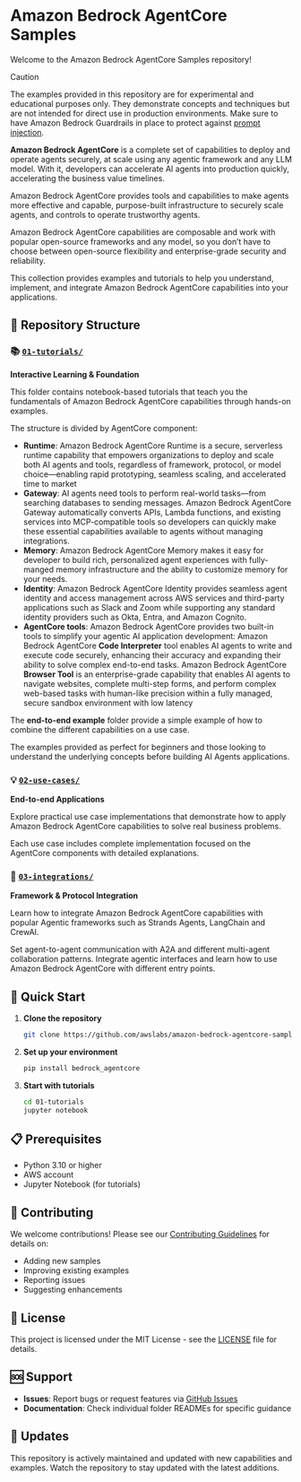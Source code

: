 # Amazon Bedrock AgentCore Samples

Welcome to the Amazon Bedrock AgentCore Samples repository! 

> [!CAUTION]
> The examples provided in this repository are for experimental and educational purposes only. They demonstrate concepts and techniques but are not intended for direct use in production environments. Make sure to have Amazon Bedrock Guardrails in place to protect against [prompt injection](https://docs.aws.amazon.com/bedrock/latest/userguide/prompt-injection.html). 

**Amazon Bedrock AgentCore** is a complete set of capabilities to deploy and operate agents securely, at scale using any agentic framework and any LLM model. 
With it, developers can accelerate AI agents into production quickly, accelerating the business value timelines. 

Amazon Bedrock AgentCore provides tools and capabilities to make agents more effective and capable, purpose-built infrastructure to securely scale agents, and 
controls to operate trustworthy agents. 

Amazon Bedrock AgentCore capabilities are composable and work with popular open-source frameworks and any model, so you don’t have to choose between 
open-source flexibility and enterprise-grade security and reliability.

This collection provides examples and tutorials to help you understand, implement, and integrate Amazon Bedrock AgentCore capabilities into your applications.

## 📁 Repository Structure

### 📚 [`01-tutorials/`](./01-tutorials/)
**Interactive Learning & Foundation**

This folder contains notebook-based tutorials that teach you the fundamentals of Amazon Bedrock AgentCore capabilities through hands-on examples.

The structure is divided by AgentCore component:
* **Runtime**: Amazon Bedrock AgentCore Runtime is a secure, serverless runtime capability that empowers organizations to deploy and scale both AI agents and tools, regardless of framework, protocol, or model choice—enabling rapid prototyping, seamless scaling, and accelerated time to market
* **Gateway**: AI agents need tools to perform real-world tasks—from searching databases to sending messages. Amazon Bedrock AgentCore Gateway automatically converts APIs, Lambda functions, and existing services into MCP-compatible tools so developers can quickly make these essential capabilities available to agents without managing integrations. 
* **Memory**: Amazon Bedrock AgentCore Memory makes it easy for developer to build rich, personalized agent experiences with fully-manged memory infrastructure and the ability to customize memory for your needs.
* **Identity**: Amazon Bedrock AgentCore Identity provides seamless agent identity and access management across AWS services and third-party applications such as Slack and Zoom while supporting any standard identity providers such as Okta, Entra, and Amazon Cognito.
* **AgentCore tools**: Amazon Bedrock AgentCore provides two built-in tools to simplify your agentic AI application development: Amazon Bedrock AgentCore **Code Interpreter** tool enables AI agents to write and execute code securely, enhancing their accuracy and expanding their ability to solve complex end-to-end tasks. Amazon Bedrock AgentCore **Browser Tool** is an enterprise-grade capability that enables AI agents to navigate websites, complete multi-step forms, and perform complex web-based tasks with human-like precision within a fully managed, secure sandbox environment with low latency


The **end-to-end example** folder provide a simple example of how to combine the different capabilities
on a use case.

The examples provided as perfect for beginners and those looking to understand the underlying concepts before building AI Agents applications.

### 💡 [`02-use-cases/`](./02-use-cases/)
**End-to-end Applications**

Explore practical use case implementations that demonstrate how to apply Amazon Bedrock AgentCore capabilities to solve real business problems.

Each use case includes complete implementation focused on the AgentCore components with detailed explanations.

### 🔌 [`03-integrations/`](./03-integrations/)
**Framework & Protocol Integration**

Learn how to integrate Amazon Bedrock AgentCore capabilities with popular Agentic frameworks such as Strands Agents, LangChain and CrewAI.

Set agent-to-agent communication with A2A and different multi-agent collaboration patterns. Integrate agentic interfaces and learn how to use 
Amazon Bedrock AgentCore with different entry points.

## 🚀 Quick Start

1. **Clone the repository**

   ```bash
   git clone https://github.com/awslabs/amazon-bedrock-agentcore-samples.git
   ```

2. **Set up your environment**

   ```bash
   pip install bedrock_agentcore
   ```

3. **Start with tutorials**
   ```bash
   cd 01-tutorials
   jupyter notebook
   ```

## 📋 Prerequisites

- Python 3.10 or higher
- AWS account
- Jupyter Notebook (for tutorials)

## 🤝 Contributing

We welcome contributions! Please see our [Contributing Guidelines](CONTRIBUTING.md) for details on:

- Adding new samples
- Improving existing examples
- Reporting issues
- Suggesting enhancements

## 📄 License

This project is licensed under the MIT License - see the [LICENSE](LICENSE) file for details.

## 🆘 Support

- **Issues**: Report bugs or request features via [GitHub Issues](https://github.com/awslabs/amazon-bedrock-agentcore-samples/issues)
- **Documentation**: Check individual folder READMEs for specific guidance

## 🔄 Updates

This repository is actively maintained and updated with new capabilities and examples. Watch the repository to stay updated with the latest additions.
